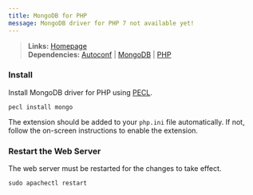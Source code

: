 ```yaml
---
title: MongoDB for PHP
message: MongoDB driver for PHP 7 not available yet!
---
```


> **Links:** [Homepage](https://docs.mongodb.org/ecosystem/drivers/php/)  
> **Dependencies:** [Autoconf](/autoconf/) | [MongoDB](/mongodb/) | [PHP](/php/)


### Install

Install MongoDB driver for PHP using [PECL](http://pecl.php.net/).

	pecl install mongo

The extension should be added to your `php.ini` file automatically. If not, follow the on-screen instructions to enable the extension.


### Restart the Web Server

The web server must be restarted for the changes to take effect.

	sudo apachectl restart
